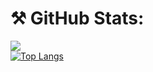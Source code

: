 # ⚒️ GitHub Stats:
![](https://github-readme-stats.vercel.app/api?username=Badpackage&theme=tokyonight&hide_border=true&show_icons=true&include_all_commits=true&count_private=true)<br/>
[![Top Langs](https://github-readme-stats.vercel.app/api/top-langs/?username=Badpackage&layout=compact&theme=tokyonight)](https://github.com/anuraghazra/github-readme-stats)
